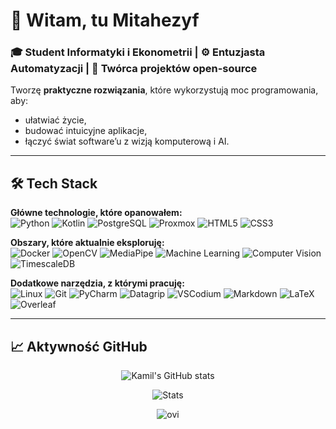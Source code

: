 

# 👋 Witam, tu Mitahezyf  

### 🎓 Student Informatyki i Ekonometrii | ⚙️ Entuzjasta Automatyzacji | 🚀 Twórca projektów open-source  

Tworzę **praktyczne rozwiązania**, które wykorzystują moc programowania, aby:  
- ułatwiać życie,
- budować intuicyjne aplikacje,  
- łączyć świat software’u z wizją komputerową i AI.  

---


## 🛠️ Tech Stack  

**Główne technologie, które opanowałem:**  
![Python](https://img.shields.io/badge/Python-3776AB?style=for-the-badge&logo=python&logoColor=white)
![Kotlin](https://img.shields.io/badge/Kotlin-0095D5?style=for-the-badge&logo=kotlin&logoColor=white)
![PostgreSQL](https://img.shields.io/badge/PostgreSQL-316192?style=for-the-badge&logo=postgresql&logoColor=white)
![Proxmox](https://img.shields.io/badge/Proxmox-E57000?style=for-the-badge&logo=proxmox&logoColor=white)
![HTML5](https://img.shields.io/badge/HTML5-E34F26?style=for-the-badge&logo=html5&logoColor=white)
![CSS3](https://img.shields.io/badge/CSS3-1572B6?style=for-the-badge&logo=css&logoColor=white)


**Obszary, które aktualnie eksploruję:**  
![Docker](https://img.shields.io/badge/Docker-2496ED?style=for-the-badge&logo=docker&logoColor=white)
![OpenCV](https://img.shields.io/badge/OpenCV-5C3EE8?style=for-the-badge&logo=opencv&logoColor=white)
![MediaPipe](https://img.shields.io/badge/MediaPipe-FF0000?style=for-the-badge&logo=google&logoColor=white)
![Machine Learning](https://img.shields.io/badge/Machine%20Learning-00A98F?style=for-the-badge&logo=academia&logoColor=white)
![Computer Vision](https://img.shields.io/badge/Computer%20Vision-6E0DD0?style=for-the-badge&logo=eyeq&logoColor=white)
![TimescaleDB](https://img.shields.io/badge/TimescaleDB-FDB515?style=for-the-badge&logo=timescale&logoColor=black)  

**Dodatkowe narzędzia, z którymi pracuję:**  
![Linux](https://img.shields.io/badge/Linux-FCC624?style=for-the-badge&logo=linux&logoColor=black)
![Git](https://img.shields.io/badge/Git-F05032?style=for-the-badge&logo=git&logoColor=white)
![PyCharm](https://img.shields.io/badge/PyCharm-000000?style=for-the-badge&logo=pycharm&logoColor=white)
![Datagrip](https://img.shields.io/badge/DataGrip-000000?style=for-the-badge&logo=datagrip&logoColor=white)
![VSCodium](https://img.shields.io/badge/VSCodium-2F80ED?style=for-the-badge&logo=vscodium&logoColor=white)
![Markdown](https://img.shields.io/badge/Markdown-000000?style=for-the-badge&logo=markdown&logoColor=white)
![LaTeX](https://img.shields.io/badge/LaTeX-008080?style=for-the-badge&logo=latex&logoColor=white)
![Overleaf](https://img.shields.io/badge/Overleaf-47A141?style=for-the-badge&logo=overleaf&logoColor=white) 
 



---
## 📈 Aktywność GitHub  
<div align="center"> 


![Kamil's GitHub stats](https://github-readme-streak-stats.herokuapp.com/?user=mitahezyf&theme=great-gatsby)  



![Stats](https://github-readme-stats.vercel.app/api?username=mitahezyf&show_icons=true&theme=great-gatsby)

<img src="https://github-readme-stats.vercel.app/api/top-langs?username=mitahezyf&show_icons=true&locale=en&layout=compact&theme=chartreuse-dark" alt="ovi" /> 

</div>




 
